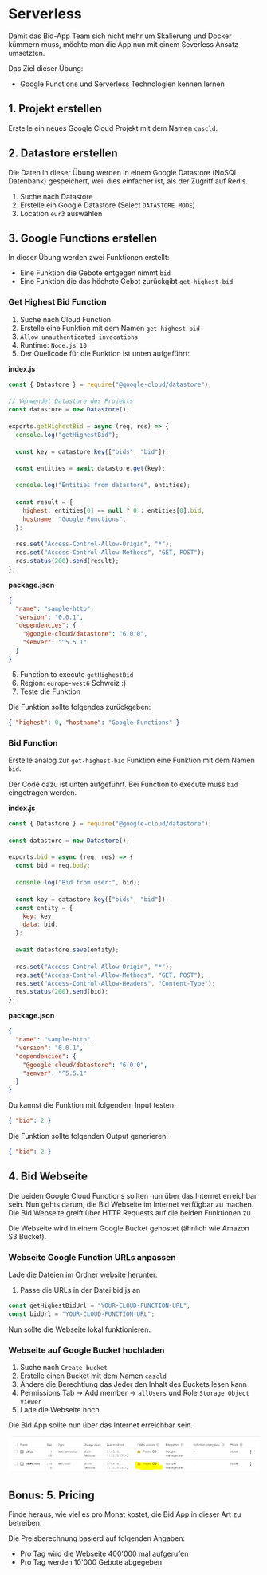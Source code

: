 # Serverless

Damit das Bid-App Team sich nicht mehr um Skalierung und Docker kümmern muss, möchte man die App nun mit einem Severless Ansatz umsetzten.

Das Ziel dieser Übung:

- Google Functions und Serverless Technologien kennen lernen

## 1. Projekt erstellen

Erstelle ein neues Google Cloud Projekt mit dem Namen `cascld`.

## 2. Datastore erstellen

Die Daten in dieser Übung werden in einem Google Datastore (NoSQL Datenbank) gespeichert, weil dies einfacher ist, als der Zugriff auf Redis.

1. Suche nach Datastore
2. Erstelle ein Google Datastore (Select `DATASTORE MODE`)
3. Location `eur3` auswählen

## 3. Google Functions erstellen

In dieser Übung werden zwei Funktionen erstellt:

- Eine Funktion die Gebote entgegen nimmt `bid`
- Eine Funktion die das höchste Gebot zurückgibt `get-highest-bid`

### Get Highest Bid Function

1. Suche nach Cloud Function
2. Erstelle eine Funktion mit dem Namen `get-highest-bid`
3. `Allow unauthenticated invocations`
4. Runtime: `Node.js 10`
5. Der Quellcode für die Funktion ist unten aufgeführt:

**index.js**

```js
const { Datastore } = require("@google-cloud/datastore");

// Verwendet Datastore des Projekts
const datastore = new Datastore();

exports.getHighestBid = async (req, res) => {
  console.log("getHighestBid");

  const key = datastore.key(["bids", "bid"]);

  const entities = await datastore.get(key);

  console.log("Entities from datastore", entities);

  const result = {
    highest: entities[0] == null ? 0 : entities[0].bid,
    hostname: "Google Functions",
  };

  res.set("Access-Control-Allow-Origin", "*");
  res.set("Access-Control-Allow-Methods", "GET, POST");
  res.status(200).send(result);
};
```

**package.json**

```json
{
  "name": "sample-http",
  "version": "0.0.1",
  "dependencies": {
    "@google-cloud/datastore": "6.0.0",
    "semver": "^5.5.1"
  }
}
```

5. Function to execute `getHighestBid`
6. Region: `europe-west6` Schweiz :)
7. Teste die Funktion

Die Funktion sollte folgendes zurückgeben:

```json
{ "highest": 0, "hostname": "Google Functions" }
```

### Bid Function

Erstelle analog zur `get-highest-bid` Funktion eine Funktion mit dem Namen `bid`.

Der Code dazu ist unten aufgeführt. Bei Function to execute muss `bid` eingetragen werden.

**index.js**

```js
const { Datastore } = require("@google-cloud/datastore");

const datastore = new Datastore();

exports.bid = async (req, res) => {
  const bid = req.body;

  console.log("Bid from user:", bid);

  const key = datastore.key(["bids", "bid"]);
  const entity = {
    key: key,
    data: bid,
  };

  await datastore.save(entity);

  res.set("Access-Control-Allow-Origin", "*");
  res.set("Access-Control-Allow-Methods", "GET, POST");
  res.set("Access-Control-Allow-Headers", "Content-Type");
  res.status(200).send(bid);
};
```

**package.json**

```json
{
  "name": "sample-http",
  "version": "0.0.1",
  "dependencies": {
    "@google-cloud/datastore": "6.0.0",
    "semver": "^5.5.1"
  }
}
```

Du kannst die Funktion mit folgendem Input testen:

```json
{ "bid": 2 }
```

Die Funktion sollte folgenden Output generieren:

```json
{ "bid": 2 }
```

## 4. Bid Webseite

Die beiden Google Cloud Functions sollten nun über das Internet erreichbar sein. Nun gehts darum, die Bid Webseite im Internet verfügbar zu machen. Die Bid Webseite greift über HTTP Requests auf die beiden Funktionen zu.

Die Webseite wird in einem Google Bucket gehostet (ähnlich wie Amazon S3 Bucket).

### Webseite Google Function URLs anpassen

Lade die Dateien im Ordner [website](serverless/website) herunter.

1. Passe die URLs in der Datei bid.js an

```js
const getHighestBidUrl = "YOUR-CLOUD-FUNCTION-URL";
const bidUrl = "YOUR-CLOUD-FUNCTION-URL";
```

Nun sollte die Webseite lokal funktionieren.

### Webseite auf Google Bucket hochladen

1. Suche nach `Create bucket`
2. Erstelle einen Bucket mit dem Namen `cascld`
3. Ändere die Berechtiung das Jeder den Inhalt des Buckets lesen kann
4. Permissions Tab -> Add member -> `allUsers` und Role `Storage Object Viewer`
5. Lade die Webseite hoch

Die Bid App sollte nun über das Internet erreichbar sein.

![bucket](images/bucket.png "Bucket")

## Bonus: 5. Pricing

Finde heraus, wie viel es pro Monat kostet, die Bid App in dieser Art zu betreiben.

Die Preisberechnung basierd auf folgenden Angaben:

- Pro Tag wird die Webseite 400'000 mal aufgerufen
- Pro Tag werden 10'000 Gebote abgegeben
